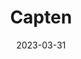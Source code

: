 ---
title: "Capten"
date: 2023-03-31
description: "Capten project changelog."
type : "changelog"
version : "1.0.1"
draft: false
weight: 2
---